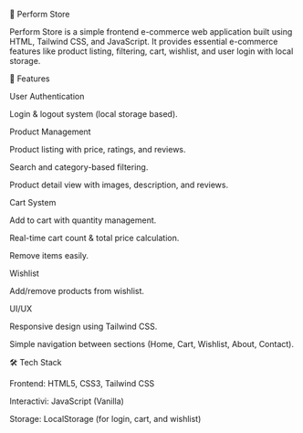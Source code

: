 🛒 Perform Store

Perform Store is a simple frontend e-commerce web application built using HTML, Tailwind CSS, and JavaScript.
It provides essential e-commerce features like product listing, filtering, cart, wishlist, and user login with local storage.

🚀 Features

User Authentication

Login & logout system (local storage based).

Product Management

Product listing with price, ratings, and reviews.

Search and category-based filtering.

Product detail view with images, description, and reviews.

Cart System

Add to cart with quantity management.

Real-time cart count & total price calculation.

Remove items easily.

Wishlist

Add/remove products from wishlist.


UI/UX

Responsive design using Tailwind CSS.

Simple navigation between sections (Home, Cart, Wishlist, About, Contact).

🛠️ Tech Stack

Frontend: HTML5, CSS3, Tailwind CSS

Interactivi: JavaScript (Vanilla)

Storage: LocalStorage (for login, cart, and wishlist)
